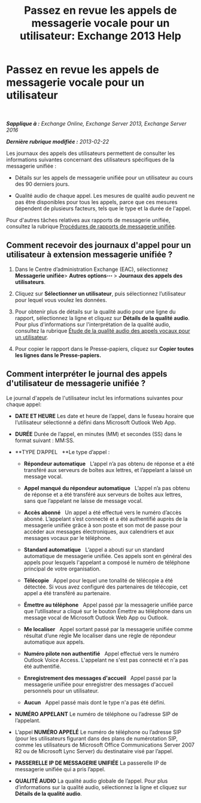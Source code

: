 ﻿---
title: 'Passez en revue les appels de messagerie vocale pour un utilisateur: Exchange 2013 Help'
TOCTitle: Passez en revue les appels de messagerie vocale pour un utilisateur
ms:assetid: 95768fe3-3ae2-43bd-9cbf-18c3b85c4592
ms:mtpsurl: https://technet.microsoft.com/fr-fr/library/JJ659070(v=EXCHG.150)
ms:contentKeyID: 50555455
ms.date: 05/23/2018
mtps_version: v=EXCHG.150
ms.translationtype: MT
---

# Passez en revue les appels de messagerie vocale pour un utilisateur

 

_**Sapplique à :** Exchange Online, Exchange Server 2013, Exchange Server 2016_

_**Dernière rubrique modifiée :** 2013-02-22_

Les journaux des appels des utilisateurs permettent de consulter les informations suivantes concernant des utilisateurs spécifiques de la messagerie unifiée :

  - Détails sur les appels de messagerie unifiée pour un utilisateur au cours des 90 derniers jours.

  - Qualité audio de chaque appel. Les mesures de qualité audio peuvent ne pas être disponibles pour tous les appels, parce que ces mesures dépendent de plusieurs facteurs, tels que le type et la durée de l'appel.

Pour d'autres tâches relatives aux rapports de messagerie unifiée, consultez la rubrique [Procédures de rapports de messagerie unifiée](um-reports-procedures-exchange-2013-help.md).

## Comment recevoir des journaux d'appel pour un utilisateur à extension messagerie unifiée ?

1.  Dans le Centre d’administration Exchange (EAC), sélectionnez **Messagerie unifiée**\> **Autres options**![Icône Options supplémentaires](images/JJ150550.5381819e-3b21-4873-8714-e9b956290b28(EXCHG.150).gif "Icône Options supplémentaires") \> **Journaux des appels des utilisateurs**.

2.  Cliquez sur **Sélectionner un utilisateur**, puis sélectionnez l’utilisateur pour lequel vous voulez les données.

3.  Pour obtenir plus de détails sur la qualité audio pour une ligne du rapport, sélectionnez la ligne et cliquez sur **Détails de la qualité audio**. Pour plus d'informations sur l'interprétation de la qualité audio, consultez la rubrique [Étude de la qualité audio des appels vocaux pour un utilisateur](investigate-the-audio-quality-of-voice-calls-for-a-user-exchange-2013-help.md).

4.  Pour copier le rapport dans le Presse-papiers, cliquez sur **Copier toutes les lignes dans le Presse-papiers.**

## Comment interpréter le journal des appels d'utilisateur de messagerie unifiée ?

Le journal d'appels de l'utilisateur inclut les informations suivantes pour chaque appel:

  - **DATE ET HEURE** Les date et heure de l’appel, dans le fuseau horaire que l’utilisateur sélectionné a défini dans Microsoft Outlook Web App.

  - **DURÉE** Durée de l’appel, en minutes (MM) et secondes (SS) dans le format suivant : MM:SS.

  - **TYPE D’APPEL   **Le type d’appel :
    
      - **Répondeur automatique**   L’appel n’a pas obtenu de réponse et a été transféré aux serveurs de boîtes aux lettres, et l’appelant a laissé un message vocal.
    
      - **Appel manqué du répondeur automatique**   L’appel n’a pas obtenu de réponse et a été transféré aux serveurs de boîtes aux lettres, sans que l’appelant ne laisse de message vocal.
    
      - **Accès abonné**   Un appel a été effectué vers le numéro d’accès abonné. L’appelant s’est connecté et a été authentifié auprès de la messagerie unifiée grâce à son poste et son mot de passe pour accéder aux messages électroniques, aux calendriers et aux messages vocaux par le téléphone.
    
      - **Standard automatique**   L’appel a abouti sur un standard automatique de messagerie unifiée. Ces appels sont en général des appels pour lesquels l'appelant a composé le numéro de téléphone principal de votre organisation.
    
      - **Télécopie**   Appel pour lequel une tonalité de télécopie a été détectée. Si vous avez configuré des partenaires de télécopie, cet appel a été transféré au partenaire.
    
      - **Émettre au téléphone**   Appel passé par la messagerie unifiée parce que l’utilisateur a cliqué sur le bouton Émettre au téléphone dans un message vocal de Microsoft Outlook Web App ou Outlook.
    
      - **Me localiser**   Appel sortant passé par la messagerie unifiée comme résultat d’une règle Me localiser dans une règle de répondeur automatique aux appels.
    
      - **Numéro pilote non authentifié**   Appel effectué vers le numéro Outlook Voice Access. L'appelant ne s'est pas connecté et n'a pas été authentifié.
    
      - **Enregistrement des messages d'accueil**   Appel passé par la messagerie unifiée pour enregistrer des messages d'accueil personnels pour un utilisateur.
    
      - **Aucun**   Appel passé mais dont le type n'a pas été défini.

  - **NUMÉRO APPELANT** Le numéro de téléphone ou l’adresse SIP de l’appelant.

  - L’appel **NUMÉRO APPELÉ** Le numéro de téléphone ou l’adresse SIP (pour les utilisateurs figurant dans des plans de numérotation SIP, comme les utilisateurs de Microsoft Office Communications Server 2007 R2 ou de Microsoft Lync Server) du destinataire visé par l’appel.

  - **PASSERELLE IP DE MESSAGERIE UNIFIÉE** La passerelle IP de messagerie unifiée qui a pris l’appel.

  - **QUALITÉ AUDIO** La qualité audio globale de l’appel. Pour plus d’informations sur la qualité audio, sélectionnez la ligne et cliquez sur **Détails de la qualité audio**.


